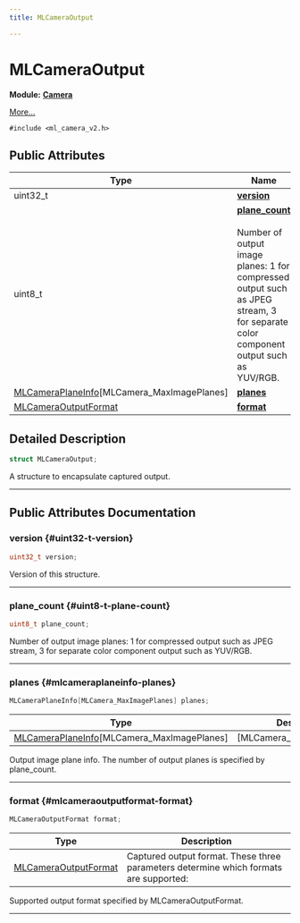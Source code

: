 ```yaml
---
title: MLCameraOutput

---
```


# MLCameraOutput

**Module:** **[Camera](/versioned_docs/version-22-Feb-2023/api-ref/api/Modules/group___camera/group___camera.md)**



 [More...](#detailed-description)


`#include <ml_camera_v2.h>`

## Public Attributes

| Type           | Name           |
| -------------- | -------------- |
| uint32_t | **[version](/versioned_docs/version-22-Feb-2023/api-ref/api/Modules/group___camera/struct_m_l_camera_output.md#uint32-t-version)**  |
| uint8_t | **[plane_count](/versioned_docs/version-22-Feb-2023/api-ref/api/Modules/group___camera/struct_m_l_camera_output.md#uint8-t-plane-count)** <br></br>Number of output image planes:   1 for compressed output such as JPEG stream,   3 for separate color component output such as YUV/RGB.  |
| [MLCameraPlaneInfo](/versioned_docs/version-22-Feb-2023/api-ref/api/Modules/group___camera/struct_m_l_camera_plane_info.md)[MLCamera_MaxImagePlanes] | **[planes](/versioned_docs/version-22-Feb-2023/api-ref/api/Modules/group___camera/struct_m_l_camera_output.md#mlcameraplaneinfo-planes)**  |
| [MLCameraOutputFormat](/versioned_docs/version-22-Feb-2023/api-ref/api/Modules/group___camera/group___camera.md#enums-mlcameraoutputformat) | **[format](/versioned_docs/version-22-Feb-2023/api-ref/api/Modules/group___camera/struct_m_l_camera_output.md#mlcameraoutputformat-format)**  |

## Detailed Description

```cpp
struct MLCameraOutput;
```


A structure to encapsulate captured output. 





-----------
## Public Attributes Documentation

### version {#uint32-t-version}

```cpp
uint32_t version;
```


Version of this structure. 





-----------

### plane_count {#uint8-t-plane-count}

```cpp
uint8_t plane_count;
```

Number of output image planes:   1 for compressed output such as JPEG stream,   3 for separate color component output such as YUV/RGB. 





-----------

### planes {#mlcameraplaneinfo-planes}

```cpp
MLCameraPlaneInfo[MLCamera_MaxImagePlanes] planes;
```



| Type | Description |
|--|--|
| [MLCameraPlaneInfo](/versioned_docs/version-22-Feb-2023/api-ref/api/Modules/group___camera/struct_m_l_camera_plane_info.md)[MLCamera_MaxImagePlanes] | [MLCamera_MaxImagePlanes] |


Output image plane info. The number of output planes is specified by plane_count. 





-----------

### format {#mlcameraoutputformat-format}

```cpp
MLCameraOutputFormat format;
```



| Type | Description |
|--|--|
| [MLCameraOutputFormat](/versioned_docs/version-22-Feb-2023/api-ref/api/Modules/group___camera/group___camera.md#enums-mlcameraoutputformat) | Captured output format. These three parameters determine which formats are supported:  |


Supported output format specified by MLCameraOutputFormat. 





-----------


